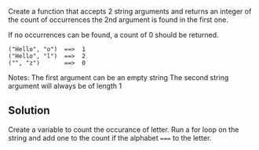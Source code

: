 Create a function that accepts 2 string arguments and returns an integer of the count of occurrences the 2nd argument is found in the first one.

If no occurrences can be found, a count of 0 should be returned.

```
("Hello", "o")  ==>  1
("Hello", "l")  ==>  2
("", "z")       ==>  0
```

Notes:
The first argument can be an empty string
The second string argument will always be of length 1

## Solution
Create a variable to count the occurance of letter. Run a for loop on the string and add one to the count if the alphabet `===` to the letter.